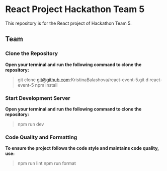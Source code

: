 # React Project Hackathon Team 5

This repository is for the React project of Hackathon Team 5.

## Team

### Clone the Repository

**Open your terminal and run the following command to clone the repository:**

> git clone git@github.com:KristinaBalashova/react-event-5.git
> d react-event-5
> npm install

### Start Development Server

**Open your terminal and run the following command to clone the repository:**

> npm run dev


### Code Quality and Formatting
**To ensure the project follows the code style and maintains code quality, use:**


> npm run lint
> npm run format

